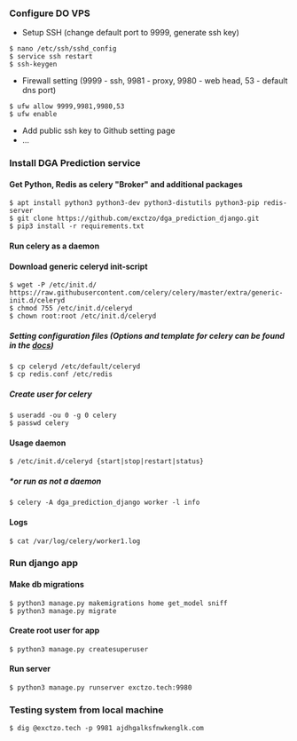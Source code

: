 ### Configure DO VPS

- Setup SSH (change default port to 9999, generate ssh key)
```
$ nano /etc/ssh/sshd_config
$ service ssh restart
$ ssh-keygen
```

- Firewall setting (9999 - ssh, 9981 - proxy, 9980 - web head, 53 - default dns port)
```
$ ufw allow 9999,9981,9980,53
$ ufw enable
```
- Add public ssh key to Github setting page
- ...

### Install DGA Prediction service

#### Get Python, Redis as celery "Broker" and additional packages 
```
$ apt install python3 python3-dev python3-distutils python3-pip redis-server
$ git clone https://github.com/exctzo/dga_prediction_django.git
$ pip3 install -r requirements.txt
```

#### Run celery as a daemon

#### Download generic celeryd init-script
```
$ wget -P /etc/init.d/ https://raw.githubusercontent.com/celery/celery/master/extra/generic-init.d/celeryd
$ chmod 755 /etc/init.d/celeryd
$ chown root:root /etc/init.d/celeryd
```

##### Setting configuration files (Options and template for celery can be found in the [docs](http://docs.celeryproject.org/en/3.1/tutorials/daemonizing.html))
```
$ cp celeryd /etc/default/celeryd
$ cp redis.conf /etc/redis
```

##### Create user for celery
```
$ useradd -ou 0 -g 0 celery
$ passwd celery
```
#### Usage daemon
```
$ /etc/init.d/celeryd {start|stop|restart|status}
```
##### *or run as not a daemon
```
$ celery -A dga_prediction_django worker -l info
```
#### Logs
```
$ cat /var/log/celery/worker1.log
```

### Run django app
#### Make db migrations
```
$ python3 manage.py makemigrations home get_model sniff
$ python3 manage.py migrate
```
#### Create root user for app
```
$ python3 manage.py createsuperuser
```
#### Run server
```
$ python3 manage.py runserver exctzo.tech:9980
```

### Testing system from local machine
```
$ dig @exctzo.tech -p 9981 ajdhgalksfnwkenglk.com
```
